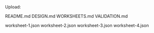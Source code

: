 Upload:

README.md
DESIGN.md
WORKSHEETS.md
VALIDATION.md

worksheet-1.json
worksheet-2.json
worksheet-3.json
worksheet-4.json